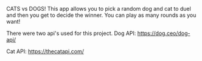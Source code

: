 CATS vs DOGS! This app allows you to pick a random dog and cat to duel and then you get to decide the winner. You can play as many rounds as you want!

There were two api's used for this project. 
Dog API: https://dog.ceo/dog-api/

Cat API: https://thecatapi.com/

<!--# sinatra-template

Use this repository to create new Sinatra apps. 

Optionally, to use `ActiveRecord` for database operations, add to the `app.rb`:

```ruby
require "sinatra/activerecord"
```

And in the `config/environment.rb` file add this code block:

```ruby
configure do
  # setup a database connection
  set(:database, { adapter: "sqlite3", database: "db/development.sqlite3" })
end
```
-->
